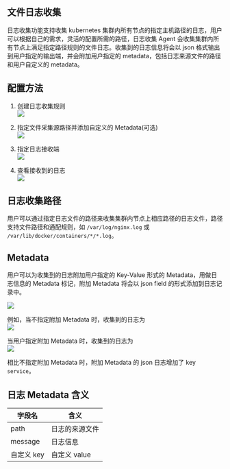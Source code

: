 ## 文件日志收集

日志收集功能支持收集 kubernetes 集群内所有节点的指定主机路径的日志，用户可以根据自己的需求，灵活的配置所需的路径，日志收集 Agent 会收集集群内所有节点上满足指定路径规则的文件日志。收集到的日志信息将会以 json 格式输出到用户指定的输出端，并会附加用户指定的 metadata，包括日志来源文件的路径和用户自定义的 metadata。


## 配置方法

1. 创建日志收集规则  
![][1]  

2. 指定文件采集源路径并添加自定义的 Metadata(可选)  
![][2]  

3. 指定日志接收端  
![][3]  

4. 查看接收到的日志  
![][4]  

## 日志收集路径  

用户可以通过指定日志文件的路径来收集集群内节点上相应路径的日志文件，路径支持文件路径和通配规则，如 `/var/log/nginx.log` 或 `/var/lib/docker/containers/*/*.log`。  


## Metadata 

用户可以为收集到的日志附加用户指定的 Key-Value 形式的 Metadata，用做日志信息的 Metadata 标记，附加 Metadata 将会以 json field 的形式添加到日志记录中。  

![][5]  

例如，当不指定附加 Metadata 时，收集到的日志为  
![][6]  

当用户指定附加 Metadata 时，收集到的日志为  
![][7]  

[1]:http://imgcache.tcecqpoc.fsphere.cn/image/mc.qcloudimg.com/static/img/393ad1a2a9575cd89f1f0a38279bf676/image.jpeg
[2]:http://imgcache.tcecqpoc.fsphere.cn/image/mc.qcloudimg.com/static/img/412208e6d73427f1c4e12002816be730/image.jpeg
[3]:http://imgcache.tcecqpoc.fsphere.cn/image/mc.qcloudimg.com/static/img/0fe6bed71772b09231771e320a789e9d/image.jpeg
[4]:http://imgcache.tcecqpoc.fsphere.cn/image/mc.qcloudimg.com/static/img/32f72a65f46f33d67a93d1a9a3f3e3d1/image.jpeg
[5]:http://imgcache.tcecqpoc.fsphere.cn/image/mc.qcloudimg.com/static/img/6dc59c59ba0bfa7a2587d3109daf118c/setmetadata.png
[6]:http://imgcache.tcecqpoc.fsphere.cn/image/mc.qcloudimg.com/static/img/5386281fc3ed14c4f41ba723a23dc3ec/host-log-without-metadata.png
[7]:http://imgcache.tcecqpoc.fsphere.cn/image/mc.qcloudimg.com/static/img/c571be8fbc995ab083c2676e3b10861f/host-log-with-metadata.png

相比不指定附加 Metadata 时，附加 Metadata 的 json 日志增加了 key `service`。

## 日志 Metadata 含义
字段名 | 含义
--- | ---
path | 日志的来源文件
message | 日志信息
自定义 key | 自定义 value


